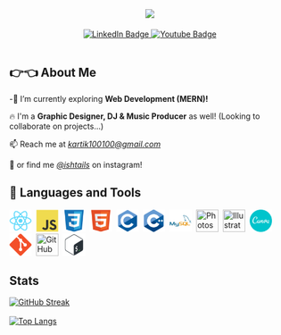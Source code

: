 <div id="header" align="center">
  <img src="https://media.giphy.com/media/RbDKaczqWovIugyJmW/giphy.gif" width="300"/>
</div>
<br>
<div id="badges" align="center">
  <a href="https://www.linkedin.com/in/kartikay-tiwari-92579921b/">
    <img src="https://img.shields.io/badge/LinkedIn-blue?style=for-the-badge&logo=linkedin&logoColor=white" alt="LinkedIn Badge"/>
  </a>
  <a href="https://www.youtube.com/c/ishtails">
    <img src="https://img.shields.io/badge/YouTube-red?style=for-the-badge&logo=youtube&logoColor=white" alt="Youtube Badge"/>
  </a>
  <br>
  <img src="https://komarev.com/ghpvc/?username=ishtails&style=flat-square&color=blue" alt=""/>
</div>

## 👉👈 About Me
-🌱 I’m currently exploring **Web Development (MERN)!**

🔥 I'm a **Graphic Designer, DJ & Music Producer** as well!
    (Looking to collaborate on projects...)

📫 Reach me at *kartik100100@gmail.com*

🧑 or find me *[@ishtails](https://www.instagram.com/ishtails/)* on instagram!

## 👻 Languages and Tools
<div>
  <img src="https://github.com/devicons/devicon/blob/master/icons/react/react-original.svg" title="React" alt="React" width="40" height="40"/>&nbsp;
  <img src="https://github.com/devicons/devicon/blob/master/icons/javascript/javascript-original.svg" title="JavaScript" alt="JavaScript" width="40" height="40"/>&nbsp;
  <img src="https://github.com/devicons/devicon/blob/master/icons/css3/css3-original.svg"  title="CSS3" alt="CSS" width="40" height="40"/>&nbsp;
  <img src="https://github.com/devicons/devicon/blob/master/icons/html5/html5-original.svg" title="HTML5" alt="HTML" width="40" height="40"/>&nbsp;
  <img src="https://github.com/devicons/devicon/blob/master/icons/c/c-original.svg" title="C" **alt="C" width="40" height="40"/>&nbsp;
  <img src="https://github.com/devicons/devicon/blob/master/icons/cplusplus/cplusplus-original.svg" title="C++" **alt="C++" width="40" height="40"/>&nbsp;
  <img src="https://github.com/devicons/devicon/blob/master/icons/mysql/mysql-original-wordmark.svg" title="MySQL"  alt="MySQL" width="40" height="40"/>&nbsp;
  <img src="https://www.adobe.com/content/dam/shared/images/product-icons/svg/photoshop.svg" title="Photoshop" **alt="Photoshop" width="40" height="40"/>&nbsp;
  <img src="https://www.adobe.com/content/dam/shared/images/product-icons/svg/illustrator.svg" title="Illustrator" **alt="Illustrator" width="40" height="40"/>&nbsp;
  <img src="https://github.com/devicons/devicon/blob/master/icons/canva/canva-original.svg" title="Canva" **alt="Canva" width="40" height="40"/>&nbsp;
  <img src="https://github.com/devicons/devicon/blob/master/icons/git/git-original.svg" title="Git" **alt="Git" width="40" height="40"/>&nbsp;
  <img src="https://www.pngfind.com/pngs/m/176-1766942_our-github-repos-are-here-github-icon-hd.png" title="GitHub" **alt="GitHub" width="40" height="40"/>&nbsp;
  <img src="https://github.com/devicons/devicon/blob/master/icons/bash/bash-original.svg" title="Bash" **alt="Bash" width="40" height="40"/>&nbsp;  
</div>

## Stats
[![GitHub Streak](http://github-readme-streak-stats.herokuapp.com?user=ishtails&theme=dark&background=000000)](https://git.io/streak-stats)
<br><br>
[![Top Langs](https://github-readme-stats.vercel.app/api/top-langs/?username=ishtails&layout=compact&theme=vision-friendly-dark)](https://github.com/anuraghazra/github-readme-stats)
